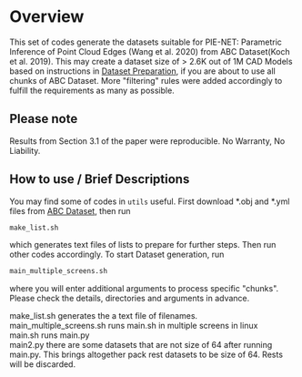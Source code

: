 # Overview
This set of codes generate the datasets suitable for PIE-NET: Parametric Inference of Point Cloud Edges (Wang et al. 2020) from ABC Dataset(Koch et al. 2019). This may create a dataset size of > 2.6K out of 1M CAD Models based on instructions in [Dataset Preparation](https://github.com/wangxiaogang866/PIE-NET), if you are about to use all chunks of ABC Dataset. More "filtering" rules were added accordingly to fulfill the requirements as many as possible.

## Please note
Results from Section 3.1 of the paper were reproducible. No Warranty, No Liability.

## How to use / Brief Descriptions
You may find some of codes in `utils` useful. First download *.obj and *.yml files from [ABC Dataset](https://deep-geometry.github.io/abc-dataset/), then run 

```bash
make_list.sh
```
which generates text files of lists to prepare for further steps. Then run other codes accordingly. To start Dataset generation, run
```bash
main_multiple_screens.sh
```
where you will enter additional arguments to process specific "chunks". Please check the details, directories and arguments in advance. <br />

make_list.sh generates the a text file of filenames. <br />
main_multiple_screens.sh runs main.sh in multiple screens in linux <br />
main.sh runs main.py <br />
main2.py there are some datasets that are not size of 64 after running main.py. This brings altogether pack rest datasets to be size of 64. Rests will be discarded.<br />
